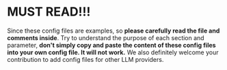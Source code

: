# MUST READ!!!

Since these config files are examples, so **please carefully read the file and comments inside**. Try to understand the purpose of each section and parameter, **don't simply copy and paste the content of these config files into your own config file. It will not work.** We also definitely welcome your contribution to add config files for other LLM providers.